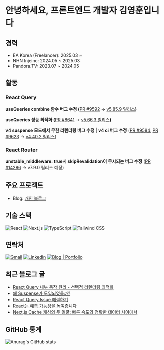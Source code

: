 # 안녕하세요, 프론트엔드 개발자 김영훈입니다

## 경력

- EA Korea (Freelancer): 2025.03 ~
- NHN Injeinc: 2024.05 ~ 2025.03
- Pandora.TV: 2023.07 ~ 2024.05


## 활동

### React Query

**useQueries combine 함수 버그 수정 (**[PR #9592](https://github.com/TanStack/query/pull/9592) → [v5.85.9 릴리스](https://github.com/TanStack/query/releases/tag/v5.85.9)**)**

**useQueries 성능 최적화 (**[PR #8641](https://github.com/TanStack/query/pull/8641) → [v5.66.3 릴리스](https://github.com/TanStack/query/releases/tag/v5.66.3)**)**

**v4 suspense 모드에서 무한 리렌더링 버그 수정** | **v4 ci 버그 수정** ([PR #9584](https://github.com/TanStack/query/pull/9584), [PR #9623](https://github.com/TanStack/query/pull/9623) → [v4.40.2 릴리스](https://github.com/TanStack/query/releases/tag/v4.40.2))

### React Router

**unstable_middleware: true시 skipRevalidation이 무시되는 버그 수정** ([PR #14286](https://github.com/remix-run/react-router/pull/14286) → v7.9.0 릴리스 예정)

## 주요 프로젝트

- Blog: [개인 블로그](https://github.com/joseph0926/blog)

## 기술 스택

![React](https://img.shields.io/badge/React-61DAFB?style=flat&logo=react&logoColor=white)
![Next.js](https://img.shields.io/badge/Next.js-000000?style=flat&logo=nextdotjs&logoColor=white)
![TypeScript](https://img.shields.io/badge/TypeScript-3178C6?style=flat&logo=typescript&logoColor=white)
![Tailwind CSS](https://img.shields.io/badge/Tailwind%20CSS-38B2AC?style=flat&logo=tailwindcss&logoColor=white)

## 연락처

[![Gmail](https://img.shields.io/badge/Gmail-D14836?style=flat&logo=gmail&logoColor=white)](mailto:joseph0926.dev@gmail.com)
[![LinkedIn](https://img.shields.io/badge/LinkedIn-0A66C2?style=flat&logo=linkedin&logoColor=white)](https://www.linkedin.com/in/joseph0926)
[![Blog | Portfolio](https://img.shields.io/badge/Portfolio-000000?style=flat&logo=vercel&logoColor=white)](https://www.joseph0926.com)

## 최근 블로그 글

- [React Query 내부 동작 원리 - 선택적 리렌더링 최적화](https://www.joseph0926.com/post/2025-08-29-react-query-1)
- [왜 Suspense가 도입되었을까?](https://www.joseph0926.com/post/2025-07-13-learn-react-02-suspense-)
- [React Query Issue 해결하기](https://www.joseph0926.com/post/2025-09-02-react-query-usequeries-combine-pr-merge)
- [React는 예측 가능성을 높여줍니다](https://www.joseph0926.com/post/2025-06-22-react-react-component)
- [Next.js Cache 캐싱의 두 얼굴: 빠른 속도와 정확한 데이터 사이에서](https://www.joseph0926.com/post/2025-08-24-nextjs-cache)

## GitHub 통계

![Anurag's GitHub stats](https://github-readme-stats.vercel.app/api?username=joseph0926&show_icons=true&theme=radical)

